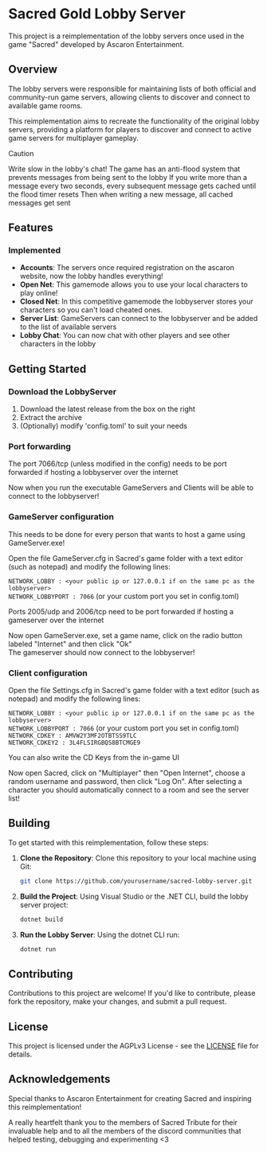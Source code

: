# Sacred Gold Lobby Server

This project is a reimplementation of the lobby servers once used in the game "Sacred" developed by Ascaron Entertainment.

## Overview

The lobby servers were responsible for maintaining lists of both official and community-run game servers, allowing clients to discover and connect to available game rooms.

This reimplementation aims to recreate the functionality of the original lobby servers, providing a platform for players to discover and connect to active game servers for multiplayer gameplay.

> [!CAUTION]
> Write slow in the lobby's chat! The game has an anti-flood system that prevents messages from being sent to the lobby
> If you write more than a message every two seconds, every subsequent message gets cached until the flood timer resets
> Then when writing a new message, all cached messages get sent

## Features

### Implemented
- **Accounts**: The servers once required registration on the ascaron website, now the lobby handles everything!
- **Open Net**: This gamemode allows you to use your local characters to play online!
- **Closed Net**: In this competitive gamemode the lobbyserver stores your characters so you can't load cheated ones.
- **Server List**: GameServers can connect to the lobbyserver and be added to the list of available servers
- **Lobby Chat**: You can now chat with other players and see other characters in the lobby

## Getting Started

### Download the LobbyServer
1. Download the latest release from the box on the right
2. Extract the archive
3. (Optionally) modify 'config.toml' to suit your needs

### Port forwarding
The port 7066/tcp (unless modified in the config) needs to be port forwarded if hosting a lobbyserver over the internet

Now when you run the executable GameServers and Clients will be able to connect to the lobbyserver!

### GameServer configuration
This needs to be done for every person that wants to host a game using GameServer.exe!

Open the file GameServer.cfg in Sacred's game folder with a text editor (such as notepad) and modify the following lines:  

`NETWORK_LOBBY : <your public ip or 127.0.0.1 if on the same pc as the lobbyserver>`<br>
`NETWORK_LOBBYPORT : 7066` (or your custom port you set in config.toml)

Ports 2005/udp and 2006/tcp need to be port forwarded if hosting a gameserver over the internet

Now open GameServer.exe, set a game name, click on the radio button labeled "Internet" and then click "Ok"  
The gameserver should now connect to the lobbyserver!

### Client configuration

Open the file Settings.cfg in Sacred's game folder with a text editor (such as notepad) and modify the following lines:

`NETWORK_LOBBY : <your public ip or 127.0.0.1 if on the same pc as the lobbyserver>`<br>
`NETWORK_LOBBYPORT : 7066` (or your custom port you set in config.toml)  
`NETWORK_CDKEY : AMVW2Y3MF2OTBTSS9TLC`<br>
`NETWORK_CDKEY2 : 3L4FLSIRGBQS8BTCMGE9`

You can also write the CD Keys from the in-game UI

Now open Sacred, click on "Multiplayer" then "Open Internet", choose a random username and password, then click "Log On".
After selecting a character you should automatically connect to a room and see the server list!

## Building

To get started with this reimplementation, follow these steps:

1. **Clone the Repository**: Clone this repository to your local machine using Git:

    ```bash
    git clone https://github.com/yourusername/sacred-lobby-server.git
    ```

2. **Build the Project**: Using Visual Studio or the .NET CLI, build the lobby server project:

    ```bash
    dotnet build
    ```

3. **Run the Lobby Server**: Using the dotnet CLI run:

    ```bash
    dotnet run
    ```

## Contributing

Contributions to this project are welcome! If you'd like to contribute, please fork the repository, make your changes, and submit a pull request.

## License

This project is licensed under the AGPLv3 License - see the [LICENSE](LICENSE) file for details.

## Acknowledgements

Special thanks to Ascaron Entertainment for creating Sacred and inspiring this reimplementation!

A really heartfelt thank you to the members of Sacred Tribute for their invaluable help and to all the members of the discord communities that helped testing, debugging and experimenting <3

